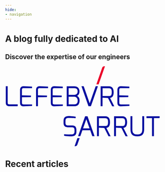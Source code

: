 ```yaml
---
hide:
- navigation
---
```

[//]: # (- toc)
[//]: # (<h1>Lefebvre Sarrut's AI Research</h1>)

<div class="blog-index_hero">
    <div class="blog-index_hero__gradient">
        <div class="blog-index_hero__content" data-md-color-scheme="slate">
            <h1>A blog fully dedicated to AI</h1>
            <h2>Discover the expertise of our engineers</h2>
            <div class="blog-index_hero__logo">
                <svg xmlns="http://www.w3.org/2000/svg" viewBox="0 0 89 46" fill="none">
                    <path fill="#060E9F" d="m41.309 41.064-1.622 4.615h.41c.52 0 .975-.33 1.149-.816l1.337-3.799H41.31ZM75.574 40.044c1.841 0 2.534-.518 2.975-.957 1.023-1.02.944-2.873.944-4.129v-6.42h-1.086v6.42c0 1.9-.016 2.653-.63 3.265-.535.534-1.054.69-1.62.722a7.41 7.41 0 0 1-.583.016c-.142 0-.425 0-.583-.016-.582-.016-1.101-.188-1.62-.722-.615-.612-.63-1.381-.63-3.265v-6.42h-1.087v6.42c0 1.256-.078 3.092.945 4.129.44.439 1.149.957 2.975.957ZM1.77 21.631c-.22-.11-.345-.393-.345-.832v-9.387H.339v9.387c0 .424.062.785.173 1.067.267.644.944.974 2.014.974h4.36a.282.282 0 0 0 .283-.283v-.8H2.542c-.33 0-.582-.048-.771-.126ZM10.428 11.412c-.52 0-.976.173-1.354.487-.378.33-.567.863-.567 1.6v7.331c0 .864.236 1.445.709 1.727.22.126.44.22.645.251.205.032.378.063.504.063h.33l4.69-.235v-.848h-4.69c-.315 0-.582-.047-.771-.126-.22-.11-.346-.392-.346-.832v-3.108l4.91-.11c.158 0 .268-.125.268-.282v-.597l-5.194-.125v-3.093c0-.345.063-.596.205-.769.125-.157.377-.25.74-.25h4.847v-.864l-4.848-.22h-.078ZM19.572 11.412c-.52 0-.976.173-1.353.487-.378.33-.567.863-.567 1.6v9.325h1.086v-5.102l4.91-.11c.158 0 .268-.125.268-.282v-.597l-5.194-.125v-3.093c0-.345.063-.596.205-.769.126-.157.378-.25.74-.25h4.848v-.864l-4.848-.22h-.095ZM28.009 11.412c-.52 0-.976.173-1.354.487-.378.33-.567.863-.567 1.6v7.331c0 .864.237 1.445.709 1.727.22.126.44.22.645.251.205.032.378.063.504.063h.33l4.69-.235v-.848h-4.69c-.314 0-.582-.047-.771-.126-.22-.11-.346-.392-.346-.832v-3.108l4.91-.11c.158 0 .268-.125.268-.282v-.597l-5.194-.125v-3.093c0-.345.063-.596.205-.769.126-.157.377-.25.74-.25h4.847v-.864l-4.848-.22h-.078ZM41.954 21.82c.393-.597.598-1.335.598-2.198 0-.8-.189-1.46-.55-1.947-.268-.36-.568-.628-.898-.769.394-.173.708-.44.944-.816.284-.471.441-1.036.441-1.68 0-.392-.047-.753-.157-1.067-.378-1.272-1.338-1.915-2.865-1.915h-4.281V22.84h4.281c1.18 0 2.015-.346 2.487-1.02Zm-2.471-.063h-3.195v-4.349h3.21c.614 0 1.07.204 1.433.628.362.424.535.942.535 1.554 0 1.46-.645 2.167-1.983 2.167Zm1.416-5.934c-.346.33-.818.502-1.416.502h-3.195v-3.814h3.195c1.306 0 1.936.596 1.936 1.836 0 .644-.173 1.146-.52 1.476ZM59.992 18.083a2.52 2.52 0 0 0 .912-.314c.22-.14.425-.33.583-.549.157-.22.283-.55.393-.973.11-.408.158-.91.158-1.46 0-2.23-.913-3.36-2.739-3.36h-4.706V22.84h1.086v-4.882c.189.016.582.047 1.432.094.913.063 1.48.079 1.684.094l2.393 4.71h1.196l-2.392-4.773Zm.96-3.359c0 .816-.11 1.413-.33 1.774-.206.33-.646.502-1.292.502h-3.62v-4.473h3.62c.441 0 .819.125 1.118.36.157.142.283.377.378.691.078.314.126.707.126 1.146ZM66.099 11.412c-.52 0-.976.173-1.354.487-.378.33-.567.863-.567 1.6v7.331c0 .864.236 1.445.709 1.727.22.126.44.22.645.251.205.032.378.063.504.063h.33l4.69-.235v-.848h-4.69c-.315 0-.582-.047-.771-.126-.22-.11-.346-.392-.346-.832v-3.108l4.91-.11c.158 0 .268-.125.268-.282v-.597l-5.194-.125v-3.093c0-.345.063-.596.204-.769.126-.157.378-.25.74-.25h4.848v-.864l-4.848-.22h-.079ZM38.224 33.812h-2.046c-.362 0-.677-.031-.93-.094a1.072 1.072 0 0 1-.33-.157 1.138 1.138 0 0 1-.283-.345c-.063-.11-.157-.361-.157-.942v-1.005c0-.722.157-1.208.456-1.413.346-.235.771-.345 1.417-.33.566 0 3.95.142 3.95.142v-.879l-.094-.016c-.425-.063-1.039-.125-1.889-.22-.834-.078-1.48-.125-1.904-.125-.882 0-1.59.188-2.141.534-.598.424-.897 1.193-.897 2.291v1.005c0 .597.079 1.083.252 1.476.362.769 1.212 1.146 2.55 1.146h2.014c.535 0 .897.125 1.118.376.22.252.33.644.33 1.146v1.036c0 .518-.157.895-.472 1.146-.126.11-.299.188-.504.251-.204.063-.393.11-.55.126-.158.016-.677.016-1.543.016-.866 0-1.794-.047-2.77-.142l-.11-.015v.879l.078.015c.378.079 1.008.142 1.89.22.88.079 1.605.11 2.14.11.535 0 1.054-.094 1.526-.267.93-.345 1.401-1.146 1.401-2.355v-1.035c0-.707-.157-1.303-.456-1.774-.347-.518-1.039-.8-2.046-.8ZM58.811 34.895c.22-.141.425-.33.582-.55.158-.219.284-.549.394-.972.11-.408.157-.91.157-1.46 0-2.23-.913-3.36-2.738-3.36h-4.707v11.412h1.087v-4.881c.188.015.582.047 1.432.094.913.063 1.48.078 1.684.094l2.392 4.71h1.197l-2.424-4.757c.362-.047.66-.157.944-.33Zm.032-3.045c0 .816-.11 1.413-.331 1.774-.205.33-.645.502-1.29.502h-3.62v-4.474h3.62c.44 0 .818.126 1.117.361.157.142.283.377.378.691.078.314.126.706.126 1.146ZM68.585 34.895c.22-.141.425-.33.583-.55.157-.219.283-.549.393-.972.11-.408.158-.91.158-1.46 0-2.23-.913-3.36-2.74-3.36h-4.705v11.412h1.086v-4.881c.189.015.582.047 1.432.094.913.063 1.48.078 1.684.094l2.393 4.71h1.196l-2.424-4.757a2.42 2.42 0 0 0 .944-.33Zm.032-3.045c0 .816-.11 1.413-.33 1.774-.205.33-.646.502-1.291.502h-3.62v-4.474h3.62c.44 0 .818.126 1.117.361.157.142.283.377.378.691.079.314.126.706.126 1.146ZM80.8 28.553v1.084h3.179v10.328h1.086V29.637h2.99a.282.282 0 0 0 .283-.283v-.8H80.8ZM47.085 28.553h-1.37l-4.029 11.412h1.275l1.197-3.39h4.47l1.196 3.39h1.29l-4.013-11.349-.016-.063Zm1.165 6.954h-3.715l1.858-5.258 1.857 5.259ZM47.652 22.84h1.369l4.014-11.428H51.76l-3.431 9.732-3.432-9.732h-1.275l3.998 11.35.032.078Z"/>
                    <path fill="#EB0029" d="M57.064 0h-.41c-.519 0-.99.33-1.164.816l-3.337 9.513h1.275L57.064 0Z"/>
                </svg>
            </div>
        </div>
    </div>
</div>

# Recent articles